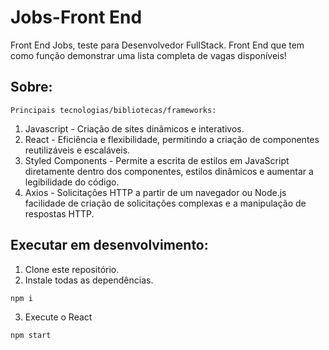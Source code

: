 # Jobs-Front End

Front End Jobs, teste para Desenvolvedor FullStack.
Front End que tem como função demonstrar uma lista completa de vagas disponíveis!

## Sobre:

`Principais tecnologias/bibliotecas/frameworks:`

1. Javascript - Criação de sites dinâmicos e interativos.
2. React - Eficiência e flexibilidade, permitindo a criação de componentes reutilizáveis e escaláveis.
3. Styled Components - Permite a escrita de estilos em JavaScript diretamente dentro dos componentes, estilos dinâmicos e aumentar a legibilidade do código.
4. Axios - Solicitações HTTP a partir de um navegador ou Node.js facilidade de criação de solicitações complexas e a manipulação de respostas HTTP.

## Executar em desenvolvimento:


1. Clone este repositório.
2. Instale todas as dependências.

```bash
npm i
```

3. Execute o React

```bash
npm start
```